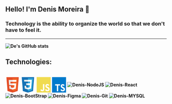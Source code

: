 ## <b> Hello! I'm Denis Moreira 👋 

### Technology is the ability to organize the world so that we don't have to feel it. 
<hr>

![De's GitHub stats](https://github-readme-stats.vercel.app/api?username=Denis-moreira98&show_icons=true&theme=radical)

## <b> Technologies:
<div style="display: inline_block"><br/>
<img align="center" alt="Denis-HTML" height="50" width="45" src="https://raw.githubusercontent.com/devicons/devicon/master/icons/html5/html5-original.svg">
 <img align="center" alt="Denis-CSS" height="50" width="45" src="https://raw.githubusercontent.com/devicons/devicon/master/icons/css3/css3-original.svg">
<img align="center" alt="Denis-Js" height="50" width="45" src="https://raw.githubusercontent.com/devicons/devicon/master/icons/javascript/javascript-plain.svg">
<img align="center" alt="Denis-Ts" height="50" width="45" src="https://raw.githubusercontent.com/devicons/devicon/master/icons/typescript/typescript-plain.svg">
<img align="center" alt="Denis-NodeJS" height="50" width="45" src="https://cdn.jsdelivr.net/gh/devicons/devicon/icons/nodejs/nodejs-plain.svg">
<img align="center" alt="Denis-React" height="50" width="45" src="https://cdn.jsdelivr.net/gh/devicons/devicon/icons/react/react-original-wordmark.svg">
<img align="center" alt="Denis-BootStrap" height="50" width="45" src="https://cdn.jsdelivr.net/gh/devicons/devicon/icons/bootstrap/bootstrap-original-wordmark.svg">
<img align="center" alt="Denis-Figma" height="50" width="45" src="https://cdn.jsdelivr.net/gh/devicons/devicon/icons/figma/figma-original.svg">
<img align="center" alt="Denis-Git" height="50" width="45" src="https://cdn.jsdelivr.net/gh/devicons/devicon/icons/github/github-original-wordmark.svg">
<img align="center" alt="Denis-MYSQL" height="50" width="45" src="https://cdn.jsdelivr.net/gh/devicons/devicon/icons/mysql/mysql-original-wordmark.svg">

</div>
